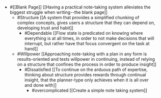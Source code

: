 - #[[Blank Page]] [[Having a practical note-taking system alleviates the biggest struggle when writing--the blank page]]
    - #Structure [[A system that provides a simplified chunking of complex concepts, gives users a structure that they can depend on, developing trust and habit]]
        - #Dependable [[Flow state is predicated on knowing where everything is at all times, in order to not make decisions that will interrupt, but rather have that focus convergent on the task at hand]]
    - #WIllpower [[Approaching note-taking with a plan in any form is results-oriented and tests willpower in continuing, instead of relying on a structure that confines the process in order to produce insight]]
        - #Dissatisfied [[To continue on the arduous path of expertise, thinking about structure provides rewards through continual insight, that the planner-type only achieves when it is all over and done with]]
            - #overcomplicated [[Create a simple note taking system]]

